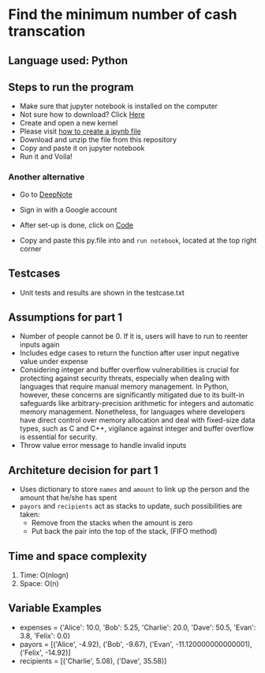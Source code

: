 # Find the minimum number of cash transcation

## Language used: Python

## Steps to run the program
- Make sure that jupyter notebook is installed on the computer
- Not sure how to download? Click [Here](https://docs.jupyter.org/en/latest/install/notebook-classic.html)
- Create and open a new kernel
- Please visit [how to create a ipynb file](https://saturncloud.io/blog/how-to-create-and-open-a-jupyter-notebook-ipynb-file-directly-from-terminal/)
- Download and unzip the file from this repository
- Copy and paste it on jupyter notebook
- Run it and Voila!

### Another alternative
- Go to [DeepNote](https://deepnote.com/)
- Sign in with a Google account
- After set-up is done, click on <a href="https://github.com/SHni99/Govtech_code/assets/96757889/33fbb2bd-3c52-40d3-b899-8f894107107c" target="_blank">Code</a>

- Copy and paste this py.file into and `run notebook`, located at the top right corner


## Testcases
- Unit tests and results are shown in the testcase.txt


## Assumptions for part 1
- Number of people cannot be 0. If it is, users will have to run to reenter inputs again
- Includes edge cases to return the function after user input negative value under expense
- Considering integer and buffer overflow vulnerabilities is crucial for protecting against security threats, especially when dealing with languages that require manual memory management. In Python, however, these concerns are significantly mitigated due to its built-in safeguards like arbitrary-precision arithmetic for integers and automatic memory management. Nonetheless, for languages where developers have direct control over memory allocation and deal with fixed-size data types, such as C and C++, vigilance against integer and buffer overflow is essential for security.
- Throw value error message to handle invalid inputs

## Architeture decision for part 1
- Uses dictionary to store `names` and `amount` to link up the person and the amount that he/she has spent
- `payors` and `recipients` act as stacks to update, such possibilities are taken:
  * Remove from the stacks when the amount is zero
  * Put back the pair into the top of the stack, (FIFO method)

 
## Time and space complexity
1. Time: O(nlogn)
2. Space: O(n)


## Variable Examples
- expenses = {'Alice': 10.0, 'Bob': 5.25, 'Charlie': 20.0, 'Dave': 50.5, 'Evan': 3.8, 'Felix': 0.0}
- payors = [('Alice', -4.92), ('Bob', -9.67), ('Evan', -11.120000000000001), ('Felix', -14.92)]
- recipients = [('Charlie', 5.08), ('Dave', 35.58)]
